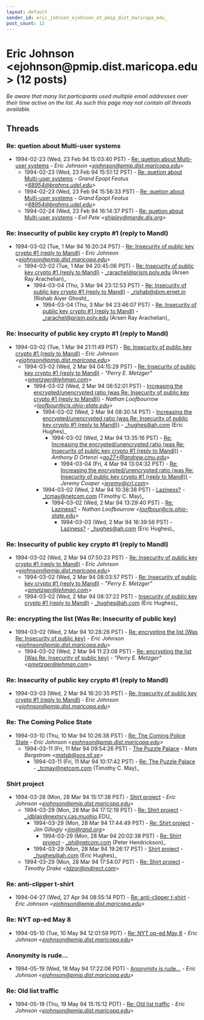```yaml
---
layout: default
sender_id: eric_johnson_ejohnson_at_pmip_dist_maricopa_edu_
post_count: 12
---
```


# Eric Johnson <ejohnson<span>@</span>pmip.dist.maricopa.edu> (12 posts)

_Be aware that many list participants used multiple email addresses over their time active on the list. As such this page may not contain all threads available._

## Threads

### Re: quetion about Multi-user systems
+ 1994-02-23 (Wed, 23 Feb 94 15:03:40 PST) - [Re: quetion about Multi-user systems](/archive/1994/02/28e7b5f6fe4657b66add8b184a71c68bd4ede075090fd095e035fc77b2a05718) - _Eric Johnson \<ejohnson@pmip.dist.maricopa.edu\>_
  + 1994-02-23 (Wed, 23 Feb 94 15:51:12 PST) - [Re: quetion about Multi-user systems](/archive/1994/02/8f4dba71190eb878b4f612a2d72e6f78a78062221980cd95223a80592faa8ba1) - _Grand Epopt Feotus \<68954@brahms.udel.edu\>_
  + 1994-02-23 (Wed, 23 Feb 94 15:56:33 PST) - [Re: quetion about Multi-user systems](/archive/1994/02/3ea44d0fcb8cd932b3edf3a3b21d4508495b1a40469941560578c72d9b62d72c) - _Grand Epopt Feotus \<68954@brahms.udel.edu\>_
  + 1994-02-24 (Wed, 23 Feb 94 16:14:37 PST) - [Re: quetion about Multi-user systems](/archive/1994/02/eb1fb1a35ba7c5921aa81558b4c5b8d3a3023790445881210cce7ec89c689a43) - _Evil Pete \<shipley@merde.dis.org\>_

### Re: Insecurity of public key crypto #1 (reply to Mandl)
+ 1994-03-02 (Tue, 1 Mar 94 16:20:24 PST) - [Re: Insecurity of public key crypto #1 (reply to Mandl)](/archive/1994/03/c991510d1ce83db914c51df966dc8cf77bf11c6acdee2c4aa8bb30da36ea51c8) - _Eric Johnson \<ejohnson@pmip.dist.maricopa.edu\>_
  + 1994-03-02 (Tue, 1 Mar 94 20:45:06 PST) - [Re: Insecurity of public key crypto #1 (reply to Mandl)](/archive/1994/03/17c8e0a0518e2975d805d46c52e9f00428bec87ddc8dec93c5464fcb32398388) - _rarachel@prism.poly.edu (Arsen Ray Arachelian)_
    + 1994-03-04 (Thu, 3 Mar 94 23:12:53 PST) - [Re: Insecurity of public key crypto #1 (reply to Mandl)](/archive/1994/03/e38d4fdc0cddfb1a4e8f07029553bf17cd193d84ddc15a680a3a7250b2da5c40) - _rishab@dxm.ernet.in (Rishab Aiyer Ghosh)_
      + 1994-03-04 (Thu, 3 Mar 94 23:46:07 PST) - [Re: Insecurity of public key crypto #1 (reply to Mandl)](/archive/1994/03/7f727d99a94dc760cb1b0bb665081a0c952049875bdbf4a422eb7d3dd30263c0) - _rarachel@prism.poly.edu (Arsen Ray Arachelian)_

### Re: Insecurity of public key crypto #1 (reply to Mandl)
+ 1994-03-02 (Tue, 1 Mar 94 21:11:49 PST) - [Re: Insecurity of public key crypto #1 (reply to Mandl)](/archive/1994/03/b7be7f2acdeed48298deb159955512adf5794148027aac99a8ec36c1f7be6a3b) - _Eric Johnson \<ejohnson@pmip.dist.maricopa.edu\>_
  + 1994-03-02 (Wed, 2 Mar 94 04:15:29 PST) - [Re: Insecurity of public key crypto #1 (reply to Mandl)](/archive/1994/03/36737ea949485430988ce3c215ac03ae68fa963ac13af4404c1525c2d774bf31) - _"Perry E. Metzger" \<pmetzger@lehman.com\>_
    + 1994-03-02 (Wed, 2 Mar 94 06:52:01 PST) - [Increasing the encrypted/unencrypted ratio (was Re: Insecurity of public key crypto #1 (reply to Mandl))](/archive/1994/03/c1dcc112669316a72f2113b6c2a7bd040922bf87e0d77dc6e3c173de522fa6e1) - _Nathan Loofbourrow \<loofbour@cis.ohio-state.edu\>_
      + 1994-03-02 (Wed, 2 Mar 94 08:30:14 PST) - [Increasing the encrypted/unencrypted ratio (was Re: Insecurity of public key crypto #1 (reply to Mandl))](/archive/1994/03/1725bbd9274e60f0b83521e6eb400fd075ea183da14d1d0b6625d06c662c7594) - _hughes@ah.com (Eric Hughes)_
        + 1994-03-02 (Wed, 2 Mar 94 13:35:16 PST) - [Re: Increasing the encrypted/unencrypted ratio (was Re: Insecurity of public key crypto #1 (reply to Mandl))](/archive/1994/03/b326e0363e357987ce415e5440ae7289344dd099c1069df56aec7916d749be27) - _Anthony D Ortenzi \<ao27+@andrew.cmu.edu\>_
          + 1994-03-04 (Fri, 4 Mar 94 13:04:32 PST) - [Re: Increasing the encrypted/unencrypted ratio (was Re: Insecurity of public key crypto #1 (reply to Mandl))](/archive/1994/03/76565581934b67f1cf204e2c8fe4b7b616fa7ed5e128f3a5348367aff8651f26) - _Jeremy Cooper \<jeremy@crl.com\>_
      + 1994-03-02 (Wed, 2 Mar 94 10:38:38 PST) - [Laziness?](/archive/1994/03/3be20685fc3b0ea241bb806ed9232d9ddfc20ebbdb9a0ab1942b5e7be821f2f8) - _tcmay@netcom.com (Timothy C. May)_
        + 1994-03-02 (Wed, 2 Mar 94 13:29:40 PST) - [Re: Laziness?](/archive/1994/03/505cf0144fa3e8da4c8d6972fca8ed06a70a38d8184d8c575f282f0c939c3a48) - _Nathan Loofbourrow \<loofbour@cis.ohio-state.edu\>_
          + 1994-03-03 (Wed, 2 Mar 94 16:39:56 PST) - [Laziness?](/archive/1994/03/47e46022f84b02e2c18237a6ddcbf5da6695d1908a921b2039c4c84dbe489bd7) - _hughes@ah.com (Eric Hughes)_

### Re: Insecurity of public key crypto #1 (reply to Mandl)
+ 1994-03-02 (Wed, 2 Mar 94 07:50:23 PST) - [Re: Insecurity of public key crypto #1 (reply to Mandl)](/archive/1994/03/76b7de3902d84cb704ba0fd0efd1e699ef7b0af99d68e6139128aa539dc0abeb) - _Eric Johnson \<ejohnson@pmip.dist.maricopa.edu\>_
  + 1994-03-02 (Wed, 2 Mar 94 08:03:57 PST) - [Re: Insecurity of public key crypto #1 (reply to Mandl)](/archive/1994/03/117161aebe18ce52312f0b229d6d21344702d2457f9b3d6786f13c569b70581f) - _"Perry E. Metzger" \<pmetzger@lehman.com\>_
  + 1994-03-02 (Wed, 2 Mar 94 08:37:22 PST) - [Insecurity of public key crypto #1 (reply to Mandl)](/archive/1994/03/d3cc64fbe9eeab96ff0ad1c66bef96702fcabd58c9936d8df124cc1682861ea6) - _hughes@ah.com (Eric Hughes)_

### Re: encrypting the list (Was Re: Insecurity of public key)
+ 1994-03-02 (Wed, 2 Mar 94 10:28:26 PST) - [Re: encrypting the list (Was Re: Insecurity of public key)](/archive/1994/03/289704095a1b2064a28f449b4d4bf6a1658bc7a9be0be3c14f13d6e7e88d00e0) - _Eric Johnson \<ejohnson@pmip.dist.maricopa.edu\>_
  + 1994-03-02 (Wed, 2 Mar 94 11:23:08 PST) - [Re: encrypting the list (Was Re: Insecurity of public key)](/archive/1994/03/d6f9955d1c268558d4b975f526b46b4bb5848f4c71edaf8010df6d4a3b235fbc) - _"Perry E. Metzger" \<pmetzger@lehman.com\>_

### Re: Insecurity of public key crypto #1 (reply to Mandl)
+ 1994-03-03 (Wed, 2 Mar 94 16:20:35 PST) - [Re: Insecurity of public key crypto #1 (reply to Mandl)](/archive/1994/03/2ac8b9d2d59ec6f7eafc1f9af11cc7ae35cda65330d8815f35c1a5cecf5b02e3) - _Eric Johnson \<ejohnson@pmip.dist.maricopa.edu\>_

### Re: The Coming Police State
+ 1994-03-10 (Thu, 10 Mar 94 10:26:38 PST) - [Re: The Coming Police State](/archive/1994/03/49080c7d3b806e783de62e7ca96d294784f06a0985552666d2b49541a8907840) - _Eric Johnson \<ejohnson@pmip.dist.maricopa.edu\>_
  + 1994-03-11 (Fri, 11 Mar 94 09:54:26 PST) - [The Puzzle Palace](/archive/1994/03/9d778c1eeb4823674c6f64ad569459e4a64a1dcd2b8ef86d07fb4d4d170112d4) - _Mats Bergstrom \<matsb@sos.sll.se\>_
    + 1994-03-11 (Fri, 11 Mar 94 10:17:42 PST) - [Re: The Puzzle Palace](/archive/1994/03/2a4b9d962b14c86af5703f70cc22ae97e08ef3a475ea7003c4667d3da55c0df1) - _tcmay@netcom.com (Timothy C. May)_

### Shirt project
+ 1994-03-28 (Mon, 28 Mar 94 15:17:38 PST) - [Shirt project](/archive/1994/03/21b27db16c8aa888abd057b07782f59f58bbf4773a86b80271ab1ffd207e4e62) - _Eric Johnson \<ejohnson@pmip.dist.maricopa.edu\>_
  + 1994-03-29 (Mon, 28 Mar 94 17:12:19 PST) - [Re: Shirt project](/archive/1994/03/af21caa610e455d21c975bdc0bc6847aee3f79508f828746d16ac13b0eee32ee) - _jdblair@nextsrv.cas.muohio.EDU_
    + 1994-03-29 (Mon, 28 Mar 94 17:44:49 PST) - [Re: Shirt project](/archive/1994/03/965c5c817e546b77addd4f07e764ce5f7278c3c378d63221ac5188bed1221414) - _Jim Gillogly \<jim@rand.org\>_
      + 1994-03-29 (Mon, 28 Mar 94 20:02:38 PST) - [Re: Shirt project](/archive/1994/03/af61d1f07f464ac618c3aca5c3609f3f88835f28d9c1dbabb8b4c9b1cd251f7c) - _ph@netcom.com (Peter Hendrickson)_
    + 1994-03-29 (Mon, 28 Mar 94 19:26:17 PST) - [Shirt project](/archive/1994/03/910ae30aad76c6f56d01d8618aa5aaac7b9423143dcf8dfc7816fc9a789c9c30) - _hughes@ah.com (Eric Hughes)_
  + 1994-03-29 (Mon, 28 Mar 94 17:54:07 PST) - [Re: Shirt project](/archive/1994/03/80d7322c80496d28078906bdca0cb3769332b52600a7c8318233e3f85def6090) - _Timothy Drake \<tdzor@indirect.com\>_

### Re: anti-clipper t-shirt
+ 1994-04-27 (Wed, 27 Apr 94 08:55:14 PDT) - [Re: anti-clipper t-shirt](/archive/1994/04/48eac45eea16ffabee0e87e34edc5c3811ad25caedfebc9f4c5faf8e7deb4625) - _Eric Johnson \<ejohnson@pmip.dist.maricopa.edu\>_

### Re: NYT op-ed May 8
+ 1994-05-10 (Tue, 10 May 94 12:01:59 PDT) - [Re: NYT op-ed May 8](/archive/1994/05/4bd978406ccd50ac309aa7598ad15238cd4d3f2e811f4e1fedf3bc1eea54335e) - _Eric Johnson \<ejohnson@pmip.dist.maricopa.edu\>_

### Anonymity is rude...
+ 1994-05-19 (Wed, 18 May 94 17:22:06 PDT) - [Anonymity is rude...](/archive/1994/05/4b27bdf155bd79022ffa3126147bec25cb64ac85b3b596ed1b2fe064ec56f059) - _Eric Johnson \<ejohnson@pmip.dist.maricopa.edu\>_

### Re: Old list traffic
+ 1994-05-19 (Thu, 19 May 94 15:15:12 PDT) - [Re: Old list traffic](/archive/1994/05/8008fc1c2efe7bce5995dd4d9ea478c1ead1116cada431378495904fd7f039ae) - _Eric Johnson \<ejohnson@pmip.dist.maricopa.edu\>_

